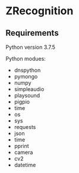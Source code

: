 # ZRecognition

## Requirements

Python version 3.7.5

Python modues:

* dnspython
* pymongo
* numpy
* simpleaudio
* playsound
* pigpio
* time
* os
* sys
* requests
* json
* time
* pprint
* camera
* cv2
* datetime
